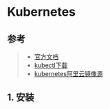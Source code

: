 # Kubernetes


## 参考
> - [官方文档](https://kubernetes.io/zh-cn/docs/home/)
> - [kubectl下载](https://kubernetes.io/releases/download/#binaries)
> - [kubernetes阿里云镜像源](https://mirrors.aliyun.com/kubernetes-new/core/stable/)


## 1. 安装